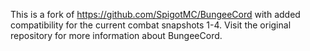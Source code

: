 This is a fork of https://github.com/SpigotMC/BungeeCord with added compatibility for the current combat snapshots 1-4. Visit the original repository for more information about BungeeCord.
